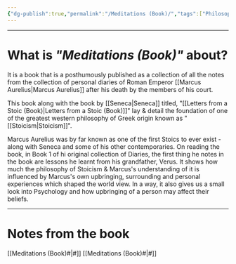 ```yaml
---
{"dg-publish":true,"permalink":"/Meditations (Book)/","tags":["Philosophy","WorldCulture"]}
---
```


---
# What is *"Meditations (Book)"* about?
It is a book that is a posthumously published as a collection of all the notes from the collection of personal diaries of Roman Emperor [[Marcus Aurelius\|Marcus Aurelius]] after his death by the members of his court.

This book along with the book by [[Seneca\|Seneca]] titled, "[[Letters from a Stoic (Book)\|Letters from a Stoic (Book)]]" lay & detail the foundation of one of the greatest western philosophy of Greek origin known as "[[Stoicism\|Stoicism]]".

Marcus Aurelius was by far known as one of the first Stoics to ever exist - along with Seneca and some of his other contemporaries. On reading the book, in Book 1 of hi original collection of Diaries, the first thing he notes in the book are lessons he learnt from his grandfather, Verus. It shows how much the philosophy of Stoicism & Marcus's understanding of it is influenced by Marcus's own upbringing, surrounding and personal experiences which shaped the world view. In a way, it also gives us a small look into Psychology and how upbringing of a person may affect their beliefs.

---
# Notes from the book
[[Meditations (Book)#\|#]]
[[Meditations (Book)#\|#]]

